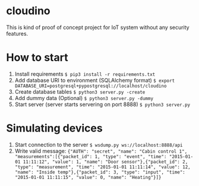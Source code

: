 # cloudino

This is kind of proof of concept project for IoT system without any security features.

# How to start
1. Install requirements
```$ pip3 install -r requirements.txt```
2. Add database URI to environment (SQLAlchemy format)
```$ export DATABASE_URI=postgresql+pypostgresql://localhost/cloudino```
3. Create database tables
```$ python3 server.py -create```
4. Add dummy data (Optional)
```$ python3 server.py -dummy```
5. Start server (server starts servering on port 8888)
```$ python3 server.py```

# Simulating devices

1. Start connection to the server 
```$ wsdump.py ws://localhost:8888/api```
2. Write valid message:
```{"AUTH": "secret", "name": "Cabin control 1", "measurements":[{"packet_id": 1, "type": "event", "time": "2015-01-01 11:11:12", "value": 1, "name": "Door sensor"},{"packet_id": 2, "type": "measurement", "time": "2015-01-01 11:11:14", "value": 12, "name": "Inside temp"},{"packet_id": 3, "type": "input", "time": "2015-01-01 11:11:15", "value": 0, "name": "Heating"}]}```
